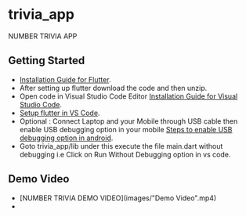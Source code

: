 # trivia_app

NUMBER TRIVIA APP

## Getting Started


* [Installation Guide for Flutter](https://flutter.dev/docs/get-started/install).
* After setting up flutter download the code and then unzip.
* Open code in  Visual Studio Code Editor [Installation Guide for Visual Studio Code](https://code.visualstudio.com/docs).
* [Setup flutter in VS Code](https://docs.flutter.dev/development/tools/vs-code).
* Optional : Connect Laptop and your Mobile through USB cable then enable USB debugging option in your mobile [Steps to enable USB debugging option in android](https://www.youtube.com/results?search_query=enable+debugging+mode+android).
* Goto trivia_app/lib under this execute the file main.dart without debugging i.e Click on Run Without Debugging option in vs code.

## Demo Video

* [NUMBER TRIVIA DEMO VIDEO](images/"Demo Video".mp4)
* [](images/Demo.gif)

